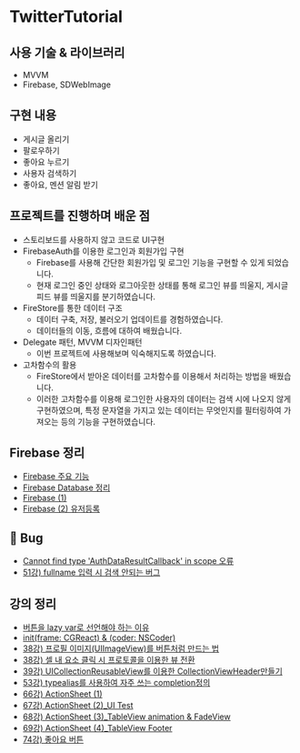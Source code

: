 # TwitterTutorial

## 사용 기술 & 라이브러리
- MVVM
- Firebase, SDWebImage

## 구현 내용
- 게시글 올리기
- 팔로우하기
- 좋아요 누르기
- 사용자 검색하기
- 좋아요, 멘션 알림 받기

## 프로젝트를 진행하며 배운 점
- 스토리보드를 사용하지 않고 코드로 UI구현
- FirebaseAuth를 이용한 로그인과 회원가입 구현
  - Firebase를 사용해 간단한 회원가입 및 로그인 기능을 구현할 수 있게 되었습니다.
  - 현재 로그인 중인 상태와 로그아웃한 상태를 통해 로그인 뷰를 띄울지, 게시글 피드 뷰를 띄울지를 분기하였습니다.
- FireStore를 통한 데이터 구조
  - 데이터 구축, 저장, 불러오기 업데이트를 경험하였습니다.
  - 데이터들의 이동, 흐름에 대하여 배웠습니다.
- Delegate 패턴, MVVM 디자인패턴
  - 이번 프로젝트에 사용해보며 익숙해지도록 하였습니다.
- 고차함수의 활용
  - FireStore에서 받아온 데이터를 고차함수를 이용해서 처리하는 방법을 배웠습니다.
  - 이러한 고차함수를 이용해 로그인한 사용자의 데이터는 검색 시에 나오지 않게 구현하였으며,
    특정 문자열을 가지고 있는 데이터는 무엇인지를 필터링하여 가져오는 등의 기능을 구현하였습니다. 


## Firebase 정리
- [Firebase 주요 기능](https://jesskoh.notion.site/Firebase-5e8fcef80c4e4da095464bc869c19edf)
- [Firebase Database 정리](https://jesskoh.notion.site/Firebase-Database-1fccd12d344e4d91ada3f58f09ca3db6)
- [Firebase (1)](https://jesskoh.notion.site/Firebase-1-c20a64e55bf14f598f8c5a03588a5c06)
- [Firebase (2) 유저등록](https://jesskoh.notion.site/Firebase-2-97b4ef263d78478fa6ede2e69488bc23)

## 🐞 Bug
- [Cannot find type 'AuthDataResultCallback' in scope 오류](https://developer.apple.com/forums/thread/706016)
- [51강) fullname 입력 시 검색 안되는 버그](https://jesskoh.notion.site/51-fullname-373f57db9e564a4f909d1f7a36827deb)

## 강의 정리
- [버튼을 lazy var로 선언해야 하는 이유](https://jesskoh.notion.site/lazy-var-b001ea38b0ce43f0bfbf11b163a36d40)
- [init(frame: CGReact) & (coder: NSCoder)](https://www.notion.so/jesskoh/init-frame-CGRect-coder-NSCoder-fe1222d3a6db453998d5d30f63be7aef)
- [38강) 프로필 이미지(UIImageView)를 버튼처럼 만드는 법](https://jesskoh.notion.site/38-UIImageView-fe49acdfe9904eae9579b8e0793493ca)
- [38강) 셀 내 요소 클릭 시 프로토콜을 이용한 뷰 전환](https://jesskoh.notion.site/38-75995e7b542d4ca1816e07f56e857745)
- [39강) UICollectionReusableView를 이용한 CollectionViewHeader만들기](https://jesskoh.notion.site/39-UICollectionReusableView-CollectionViewHeader-96fb1c5dfb2e4f449685715c9a715e29)
- [53강) typealias를 사용하여 자주 쓰는 completion정의](https://jesskoh.notion.site/53-typealias-completion-6200bf388f61491eb8ebe14e9471c5a6)
- [66강) ActionSheet (1)](https://jesskoh.notion.site/66-ActionSheet-1-d472894d2cbe4005b47473f8d36594a6)
- [67강) ActionSheet (2)_UI Test](https://jesskoh.notion.site/66-ActionSheet-1-d472894d2cbe4005b47473f8d36594a6)
- [68강) ActionSheet (3)_TableView animation & FadeView](https://jesskoh.notion.site/68-ActionSheet-3-_TableView-animation-FadeView-6c2c9fb7e1014767954c7ab5bc34eb7b)
- [69강) ActionSheet (4)_TableView Footer](https://jesskoh.notion.site/69-ActionSheet-4-_TableView-Footer-b95b45f3b8b9484f996261f53da86650)
- [74강) 좋아요 버튼](https://jesskoh.notion.site/74-528dfdd2a628427b99b06057871e7cd7)



